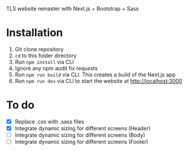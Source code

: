 TLS website remaster with Next.js + Bootstrap + Sass

# Installation
1. Git clone repository
2. `cd` to this folder directory
3. Run `npm install` via CLI
4. Ignore any npm audit fix requests
5. Run `npm run build` via CLI. This creates a build of the Next.js app
6. Run `npm run dev` via CLI to start the website at [http://localhost:3000](http://localhost:3000)

# To do
- [x] Replace .css with .sass files
- [x] Integrate dynamic sizing for different screens (Header)
- [ ] Integrate dynamic sizing for different screens (Body)
- [ ] Integrate dynamic sizing for different screens (Footer)